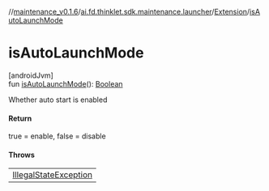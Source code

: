 //[maintenance_v0.1.6](../../../index.md)/[ai.fd.thinklet.sdk.maintenance.launcher](../index.md)/[Extension](index.md)/[isAutoLaunchMode](is-auto-launch-mode.md)

# isAutoLaunchMode

[androidJvm]\
fun [isAutoLaunchMode](is-auto-launch-mode.md)(): [Boolean](https://kotlinlang.org/api/latest/jvm/stdlib/kotlin/-boolean/index.html)

Whether auto start is enabled

#### Return

true = enable, false = disable

#### Throws

| |
|---|
| [IllegalStateException](https://kotlinlang.org/api/latest/jvm/stdlib/kotlin/-illegal-state-exception/index.html) |
